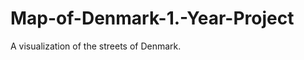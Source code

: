 Map-of-Denmark-1.-Year-Project
==============================

A visualization of the streets of Denmark. 
